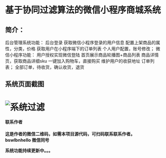 



# 基于协同过滤算法的微信小程序商城系统

## 简介：

后台管理系统功能：
	后台登录
    获取微信小程序登录的用户信息
    配置上架商品的属性，分类，价格
    获取用户在小程序端下的订单列表
    个人用户配置，账号修改；
微信小程序功能：
  	用户授权实现微信登陆
  	首页展示商品轮播图+商品列表
  	商品详情页，获取商品详细sku
  	一键加入购物车，直接购买
  	维护用户的收获地址
  	订单列表；
  	全部订单，待收货，确认收货，退货





## 系统页面截图

![系统过滤](https://p.ipic.vip/97kx1d.png)
=======


####  **联系作者**

 **这是作者的微信二维码，如需本项目源代码，可扫码联系联系作者。**  
 **bswlbnhello 微信同号**  

**系统功能持续更新中。。。**
